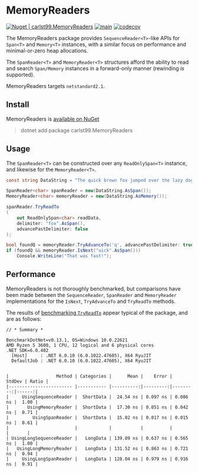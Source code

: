 # MemoryReaders

[![Nuget | carlst99.MemoryReaders](https://img.shields.io/nuget/v/carlst99.MemoryReaders?label=carlst99.MemoryReaders)](https://www.nuget.org/packages/carlst99.MemoryReaders)
[![main](https://github.com/carlst99/MemoryReaders/actions/workflows/main.yml/badge.svg)](https://github.com/carlst99/MemoryReaders/actions/workflows/main.yml)
[![codecov](https://codecov.io/gh/carlst99/MemoryReaders/branch/main/graph/badge.svg?token=VA4L8CGX9Q)](https://codecov.io/gh/carlst99/MemoryReaders)

The MemoryReaders package provides `SequenceReader<T>`-like APIs for `Span<T>` and `Memory<T>` instances,
with a similar focus on performance and minimal-or-zero heap allocations.

The `SpanReader<T>` and `MemoryReader<T>` structures afford the ability to read and search `Span/Memory`
instances in a forward-only manner (rewinding *is* supported). 

MemoryReaders targets `netstandard2.1`.

## Install

MemoryReaders is [available on NuGet](https://www.nuget.org/packages/carlst99.MemoryReaders)

> dotnet add package carlst99.MemoryReaders

## Usage

The `SpanReader<T>` can be constructed over any `ReadOnlySpan<T>` instance, and likewise for the `MemoryReader<T>`.

```csharp
const string DataString = "The quick brown fox jumped over the lazy dog";

SpanReader<char> spanReader = new(DataString.AsSpan());
MemoryReader<char> memoryReader = new(DataString.AsMemory());

spanReader.TryReadTo
(
    out ReadOnlySpan<char> readData,
    delimiter: "fox".AsSpan(),
    advancePastDelimiter: false
);

bool foundQ = memoryReader.TryAdvanceTo('q', advancePastDelimiter: true);
if (foundQ && memoryReader.IsNext("uick".AsSpan()))
    Console.WriteLine("That was fast!");
```

## Performance

MemoryReaders is not thoroughly benchmarked, but comparisons have been made between the `SequenceReader`, `SpanReader`
and `MemoryReader` implementations for the `IsNext`, `TryAdvanceTo` and `TryReadTo` methods.

The results of [benchmarking `TryReadTo`](./MemoryReaders.Benchmarks/Benchmarks/TryReadTo.cs) appear typical of the package, and are as follows:

```
// * Summary *

BenchmarkDotNet=v0.13.1, OS=Windows 10.0.22621
AMD Ryzen 5 3600, 1 CPU, 12 logical and 6 physical cores
.NET SDK=6.0.402
  [Host]     : .NET 6.0.10 (6.0.1022.47605), X64 RyuJIT
  DefaultJob : .NET 6.0.10 (6.0.1022.47605), X64 RyuJIT


|                  Method | Categories |      Mean |    Error |   StdDev | Ratio |
|------------------------ |----------- |----------:|---------:|---------:|------:|
|     UsingSequenceReader |  ShortData |  24.54 ns | 0.097 ns | 0.086 ns |  1.00 |
|       UsingMemoryReader |  ShortData |  17.30 ns | 0.051 ns | 0.042 ns |  0.71 |
|         UsingSpanReader |  ShortData |  15.02 ns | 0.017 ns | 0.015 ns |  0.61 |
|                         |            |           |          |          |       |
| UsingLongSequenceReader |   LongData | 139.89 ns | 0.637 ns | 0.565 ns |  1.00 |
|   UsingLongMemoryReader |   LongData | 131.52 ns | 0.863 ns | 0.721 ns |  0.94 |
|     UsingLongSpanReader |   LongData | 128.04 ns | 0.979 ns | 0.916 ns |  0.91 |
```
